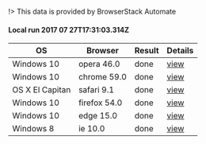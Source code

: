 !> This data is provided by BrowserStack Automate

#### Local run 2017 07 27T17:31:03.314Z

| OS              | Browser      | Result | Details                                                                                                                                                                                                                     |
| --------------- | ------------ | ------ | --------------------------------------------------------------------------------------------------------------------------------------------------------------------------------------------------------------------------- |
| Windows 10      | opera 46.0   | done   | [view](https://www.browserstack.com/automate/builds/7d2483377687d162b9bc20fcaf3cb1bfb8f5bec0/sessions/c259644238854e4628696d8cfea9482b96a78a07?auth_token=f87c9cb1ab62bb7b85af973cc2a1b03bd9d35fbc6a9e38b716fe38b01c4c3480) |
| Windows 10      | chrome 59.0  | done   | [view](https://www.browserstack.com/automate/builds/7d2483377687d162b9bc20fcaf3cb1bfb8f5bec0/sessions/dc87007925cb5729ac8aa2a6136aab1fb6808cc1?auth_token=04d2d0b39bcdbb76153ee28e3acf67099ecbd9a093c6176df9ad892c083663c6) |
| OS X El Capitan | safari 9.1   | done   | [view](https://www.browserstack.com/automate/builds/7d2483377687d162b9bc20fcaf3cb1bfb8f5bec0/sessions/0c60211cab5840456ac824443e3be99b195597b5?auth_token=9daf8b81531fe858108d9d76317b171c7dca69dee3ac3a25e065810fd353b837) |
| Windows 10      | firefox 54.0 | done   | [view](https://www.browserstack.com/automate/builds/7d2483377687d162b9bc20fcaf3cb1bfb8f5bec0/sessions/336cf3a8db5363d7683f01392d4d328fce18838a?auth_token=e93ad65f77003c53f0e7392f2bbd38d56811d1d6ce4e1f9f098494caa240ef21) |
| Windows 10      | edge 15.0    | done   | [view](https://www.browserstack.com/automate/builds/7d2483377687d162b9bc20fcaf3cb1bfb8f5bec0/sessions/a2bb1f252f478c5b5cd4fdc06158830305120ea2?auth_token=c75ad2904602c489145eaf2ce18b8f5723a843cb6c8dcc62a60982dc6109ef27) |
| Windows 8       | ie 10.0      | done   | [view](https://www.browserstack.com/automate/builds/7d2483377687d162b9bc20fcaf3cb1bfb8f5bec0/sessions/d85b895f81c51f9cd5c72c225c9f155b331902c6?auth_token=bd85550ce628686d6485062a32cc869abf2dcb7a2b9862b3884ebc7d4283d344) |
